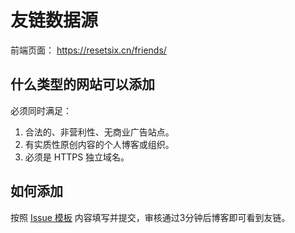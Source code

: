 # 友链数据源

前端页面： https://resetsix.cn/friends/

## 什么类型的网站可以添加

必须同时满足：

1. 合法的、非营利性、无商业广告站点。
2. 有实质性原创内容的个人博客或组织。
3. 必须是 HTTPS 独立域名。

## 如何添加

按照 [Issue 模板](https://github.com/resetsix/friends/issues/new/choose) 内容填写并提交，审核通过3分钟后博客即可看到友链。